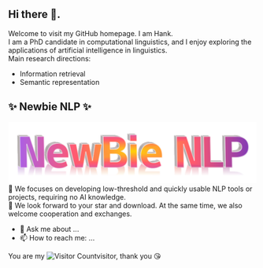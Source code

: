 ## Hi there 👋.
Welcome to visit my GitHub homepage. I am Hank.  
I am a PhD candidate in computational linguistics, and I enjoy exploring the applications of artificial intelligence in linguistics.  
Main research directions:
- Information retrieval
- Semantic representation

## ✨ Newbie NLP ✨ 
![newbie_logo](./images/newbie_logo.png)
:dart: We focuses on developing low-threshold and quickly usable NLP tools or projects, requiring no AI knowledge.  
:open_hands: We look forward to your star and download. At the same time, we also welcome cooperation and exchanges.  

<!--
**hank317/hank317** is a ✨ _special_ ✨ repository because its `README.md` (this file) appears on your GitHub profile.
-->
- 💬 Ask me about ...
- 📫 How to reach me: ...

<!--![](https://github-readme-stats.vercel.app/api?username=hank317&show_icons=true&theme=transparent)-->

You are my ![Visitor Count](https://profile-counter.glitch.me/hank317/count.svg)visitor, thank you :kissing_heart:




